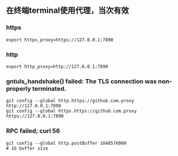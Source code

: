 ## 在终端terminal使用代理，当次有效
### https
    export https_proxy=https://127.0.0.1:7890
### http
    export http_proxy=http://127.0.0.1:7890

### gntuls_handshake() failed: The TLS connection was non-properly terminated.
    git config --global http.https://github.com.proxy http://127.0.0.1:7890
    git config --global https.https://github.com.proxy https://127.0.0.1:7890

### RPC failed; curl 56
    git config --global http.postBuffer 1048576000
    # 1G buffer size
